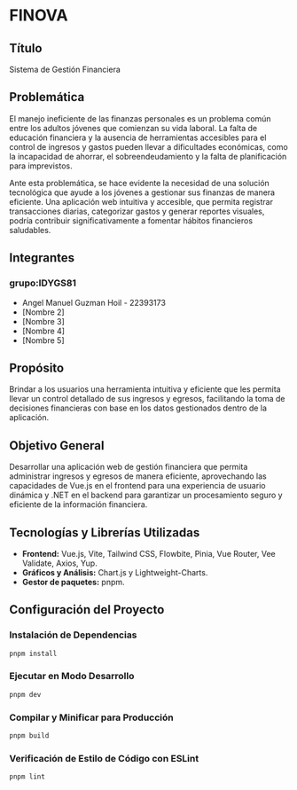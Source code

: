 # FINOVA

## Título

Sistema de Gestión Financiera

## Problemática

El manejo ineficiente de las finanzas personales es un problema común entre los adultos jóvenes que comienzan su vida laboral. La falta de educación financiera y la ausencia de herramientas accesibles para el control de ingresos y gastos pueden llevar a dificultades económicas, como la incapacidad de ahorrar, el sobreendeudamiento y la falta de planificación para imprevistos.

Ante esta problemática, se hace evidente la necesidad de una solución tecnológica que ayude a los jóvenes a gestionar sus finanzas de manera eficiente. Una aplicación web intuitiva y accesible, que permita registrar transacciones diarias, categorizar gastos y generar reportes visuales, podría contribuir significativamente a fomentar hábitos financieros saludables.

## Integrantes

### grupo:IDYGS81

- Angel Manuel Guzman Hoil - 22393173
- [Nombre 2]
- [Nombre 3]
- [Nombre 4]
- [Nombre 5]

## Propósito

Brindar a los usuarios una herramienta intuitiva y eficiente que les permita llevar un control detallado de sus ingresos y egresos, facilitando la toma de decisiones financieras con base en los datos gestionados dentro de la aplicación.

## Objetivo General

Desarrollar una aplicación web de gestión financiera que permita administrar ingresos y egresos de manera eficiente, aprovechando las capacidades de Vue.js en el frontend para una experiencia de usuario dinámica y .NET en el backend para garantizar un procesamiento seguro y eficiente de la información financiera.

## Tecnologías y Librerías Utilizadas

- **Frontend:** Vue.js, Vite, Tailwind CSS, Flowbite, Pinia, Vue Router, Vee Validate, Axios, Yup.
- **Gráficos y Análisis:** Chart.js y Lightweight-Charts.
- **Gestor de paquetes:** pnpm.

## Configuración del Proyecto

### Instalación de Dependencias

```sh
pnpm install
```

### Ejecutar en Modo Desarrollo

```sh
pnpm dev
```

### Compilar y Minificar para Producción

```sh
pnpm build
```

### Verificación de Estilo de Código con ESLint

```sh
pnpm lint
```
